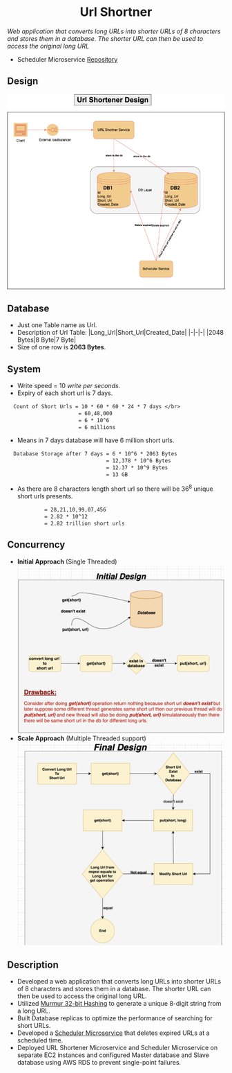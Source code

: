 <h1 align="center">Url Shortner</h1>


<p align="left">
  <i>
    Web application that converts long URLs into shorter URLs of 8 characters and stores them in a database. The shorter URL can then be used to access the original long URL
  </i>
</p>
 
- Scheduler Microservice <a href="https://github.com/sufiyan0211/Schedular-Microservice" alt="">Repository</a>

## Design 
<img src="staticImages/URL Shortener Design.png" alt="">

## Database 
- Just one Table name as Url.
- Description of Url Table:
  |Long_Url|Short_Url|Created_Date|
  |-|-|-|
  |2048 Bytes|8 Byte|7 Byte|
- Size of one row is <b>2063 Bytes</b>.
  
## System
 - Write speed = 10 <i>write per seconds</i>.
 - Expiry of each short url is 7 days.</br>
```
  Count of Short Urls = 10 * 60 * 60 * 24 * 7 days </br>
                       = 60,48,000
                       = 6 * 10^6
                       = 6 millions
```
- Means in 7 days database will have 6 million short urls.
```
  Database Storage after 7 days = 6 * 10^6 * 2063 Bytes
                                = 12,378 * 10^6 Bytes
                                = 12.37 * 10^9 Bytes
                                = 13 GB
```
- As there are 8 characters length short url so there will be 36<sup>8</sup> unique short urls presents.</br>
```
            = 28,21,10,99,07,456
            = 2.82 * 10^12
            = 2.82 trillion short urls
```

## Concurrency
- <b>Initial Approach</b> (Single Threaded)</br>
  <img src="staticImages/Concurrency- Initial Design.png" alt=""></br>
- <b>Scale Approach</b> (Multiple Threaded support)</br>
  <img src="staticImages/Concurrency- Final Design.png" alt=""></br>

  

## Description
- Developed a web application that converts long URLs into shorter URLs of 8 characters and stores them in a database. The shorter URL can then be used to access the original long URL.
- Utilized [Murmur 32-bit Hashing](https://commons.apache.org/proper/commons-codec/apidocs/org/apache/commons/codec/digest/MurmurHash3.html) to generate a unique 8-digit string from a long URL.
- Built Database replicas to optimize the performance of searching for short URLs.
- Developed a [Scheduler Microservice](https://github.com/sufiyan0211/Schedular-Microservice) that deletes expired URLs at a scheduled time.
- Deployed URL Shortener Microservice and Scheduler Microservice on separate EC2 instances and configured Master database and Slave database using AWS RDS to prevent single-point failures.



